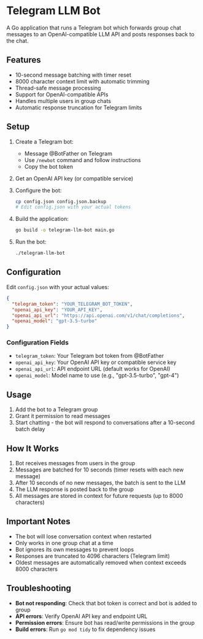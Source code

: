 # Telegram LLM Bot

A Go application that runs a Telegram bot which forwards group chat messages to an OpenAI-compatible LLM API and posts responses back to the chat.

## Features

- 10-second message batching with timer reset
- 8000 character context limit with automatic trimming
- Thread-safe message processing
- Support for OpenAI-compatible APIs
- Handles multiple users in group chats
- Automatic response truncation for Telegram limits

## Setup

1. Create a Telegram bot:
   - Message @BotFather on Telegram
   - Use `/newbot` command and follow instructions
   - Copy the bot token

2. Get an OpenAI API key (or compatible service)

3. Configure the bot:
   ```bash
   cp config.json config.json.backup
   # Edit config.json with your actual tokens
   ```

4. Build the application:
   ```bash
   go build -o telegram-llm-bot main.go
   ```

5. Run the bot:
   ```bash
   ./telegram-llm-bot
   ```

## Configuration

Edit `config.json` with your actual values:

```json
{
  "telegram_token": "YOUR_TELEGRAM_BOT_TOKEN",
  "openai_api_key": "YOUR_API_KEY", 
  "openai_api_url": "https://api.openai.com/v1/chat/completions",
  "openai_model": "gpt-3.5-turbo"
}
```

### Configuration Fields

- `telegram_token`: Your Telegram bot token from @BotFather
- `openai_api_key`: Your OpenAI API key or compatible service key
- `openai_api_url`: API endpoint URL (default works for OpenAI)
- `openai_model`: Model name to use (e.g., "gpt-3.5-turbo", "gpt-4")

## Usage

1. Add the bot to a Telegram group
2. Grant it permission to read messages
3. Start chatting - the bot will respond to conversations after a 10-second batch delay

## How It Works

1. Bot receives messages from users in the group
2. Messages are batched for 10 seconds (timer resets with each new message)
3. After 10 seconds of no new messages, the batch is sent to the LLM
4. The LLM response is posted back to the group
5. All messages are stored in context for future requests (up to 8000 characters)

## Important Notes

- The bot will lose conversation context when restarted
- Only works in one group chat at a time
- Bot ignores its own messages to prevent loops
- Responses are truncated to 4096 characters (Telegram limit)
- Oldest messages are automatically removed when context exceeds 8000 characters

## Troubleshooting

- **Bot not responding**: Check that bot token is correct and bot is added to group
- **API errors**: Verify OpenAI API key and endpoint URL
- **Permission errors**: Ensure bot has read/write permissions in the group
- **Build errors**: Run `go mod tidy` to fix dependency issues